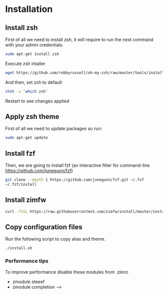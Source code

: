# Installation

## Install zsh

First of all we need to install zsh, it will require to run the next command with your admin credentials.

```sh
sudo apt-get install zsh
```

Execute zsh intaller

```sh
wget https://github.com/robbyrussell/oh-my-zsh/raw/master/tools/install.sh -O - | zsh
```

And then, set zsh to default

```sh
chsh -s `which zsh`
```

Restart to see changes applied

## Apply zsh theme

First of all we need to update packages so run:

```sh
sudo apt-get update
```


## Install fzf

Then, we are going to install fzf (an interactive filter for command-line <https://github.com/junegunn/fzf>)

```sh
git clone --depth 1 https://github.com/junegunn/fzf.git ~/.fzf
~/.fzf/install
```

## Install zimfw

```sh
curl -fsSL https://raw.githubusercontent.com/zimfw/install/master/install.zsh | zsh
```

## Copy configuration files

Run the following script to copy alias and theme.

```sh
./install.sh
```


### Performance tips
To improve performance disable these modules from .zimrc
- zmodule steeef
- zmodule completion -->